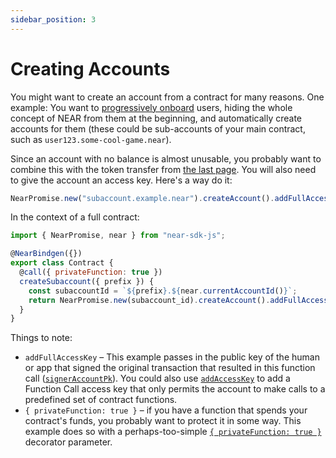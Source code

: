 ```yaml
---
sidebar_position: 3
---
```


# Creating Accounts

You might want to create an account from a contract for many reasons. One example: You want to [progressively onboard](https://www.youtube.com/watch?v=7mO4yN1zjbs&t=2s) users, hiding the whole concept of NEAR from them at the beginning, and automatically create accounts for them (these could be sub-accounts of your main contract, such as `user123.some-cool-game.near`).

Since an account with no balance is almost unusable, you probably want to combine this with the token transfer from [the last page](./token-tx.md). You will also need to give the account an access key. Here's a way do it:

```js
NearPromise.new("subaccount.example.near").createAccount().addFullAccessKey(near.signerAccountPk()).transfer(BigInt(250_000_000_000_000_000_000_000)); // 2.5e23yN, 0.25N
```

In the context of a full contract:

```js
import { NearPromise, near } from "near-sdk-js";

@NearBindgen({})
export class Contract {
  @call({ privateFunction: true })
  createSubaccount({ prefix }) {
    const subaccountId = `${prefix}.${near.currentAccountId()}`;
    return NearPromise.new(subaccount_id).createAccount().addFullAccessKey(near.signerAccountPk()).transfer(BigInt(250_000_000_000_000_000_000_000)); // 2.5e23yN, 0.25N
  }
}
```

Things to note:

- `addFullAccessKey` – This example passes in the public key of the human or app that signed the original transaction that resulted in this function call ([`signerAccountPk`](https://github.com/near/near-sdk-js/blob/d1ca261feac5c38768ab30e0b24cf7263d80aaf2/packages/near-sdk-js/src/api.ts#L187-L194)). You could also use [`addAccessKey`](https://github.com/near/near-sdk-js/blob/d1ca261feac5c38768ab30e0b24cf7263d80aaf2/packages/near-sdk-js/src/promise.ts#L526-L548) to add a Function Call access key that only permits the account to make calls to a predefined set of contract functions.
- `{ privateFunction: true }` – if you have a function that spends your contract's funds, you probably want to protect it in some way. This example does so with a perhaps-too-simple [`{ privateFunction: true }`](../contract-interface/private-methods.md) decorator parameter.
